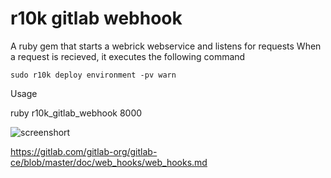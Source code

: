 # r10k gitlab webhook

A ruby gem that starts a webrick webservice and listens for requests
When a request is recieved, it executes the following command

    sudo r10k deploy environment -pv warn

Usage

ruby r10k_gitlab_webhook 8000


![screenshort](http://cl.ly/image/0p3U1H2C1q0q/Screenshot%202014-09-16%2012.08.25.png)

https://gitlab.com/gitlab-org/gitlab-ce/blob/master/doc/web_hooks/web_hooks.md
